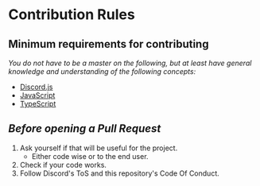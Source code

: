 # Contribution Rules

## Minimum requirements for contributing

_You do not have to be a master on the following, but at least have general knowledge and understanding of the following concepts:_

- [Discord.js]
- [JavaScript]
- [TypeScript]

## _Before opening a Pull Request_

1. Ask yourself if that will be useful for the project.
   - Either code wise or to the end user.
2. Check if your code works.
3. Follow Discord's ToS and this repository's Code Of Conduct.

[Discord.js]: https://github.com/hydrabolt/discord.js
[javascript]: https://en.wikipedia.org/wiki/JavaScript
[typescript]: https://www.typescriptlang.org/
